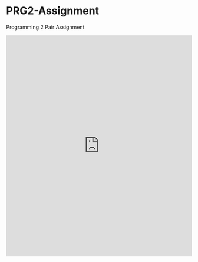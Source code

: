# PRG2-Assignment
Programming 2 Pair Assignment
<!DOCTYPE html>
<html>
<head>
    <title>PDF Display</title>
</head>
<body>
    <embed src="https://yourusername.github.io/your-repo/your-pdf-file.pdf](https://github.com/Suga-073nnnnnn/PRG2-Assignment/blob/main/PRG2%20Oct2024%20Assignment_v2.pdf" type="application/pdf" width="100%" height="600px" />
</body>
</html>
